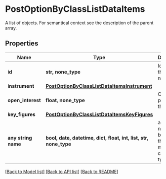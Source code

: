 # PostOptionByClassListDataItems

A list of objects. For semantical context see the description of the parent array.

## Properties
Name | Type | Description | Notes
------------ | ------------- | ------------- | -------------
**id** | **str, none_type** | Identifier of the notation. | [optional] 
**instrument** | [**PostOptionByClassListDataItemsInstrument**](PostOptionByClassListDataItemsInstrument.md) |  | [optional] 
**open_interest** | **float, none_type** | Open positions of the option. | [optional] 
**key_figures** | [**PostOptionByClassListDataItemsKeyFigures**](PostOptionByClassListDataItemsKeyFigures.md) |  | [optional] 
**any string name** | **bool, date, datetime, dict, float, int, list, str, none_type** | any string name can be used but the value must be the correct type | [optional]

[[Back to Model list]](../README.md#documentation-for-models) [[Back to API list]](../README.md#documentation-for-api-endpoints) [[Back to README]](../README.md)


